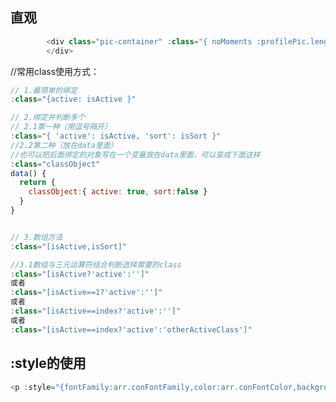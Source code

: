 ## 直观
```js
        <div class="pic-container" :class="{ noMoments :profilePic.length===0}">
        </div>
```
//常用class使用方式：
<div class="container" :class='{forNorecode:couponList.length===0}'></div>

```js
// 1.最简单的绑定
:class="{active: isActive }"

// 2.绑定并判断多个
// 2.1第一种（用逗号隔开）
:class="{ 'active': isActive, 'sort': isSort }"
//2.2第二种（放在data里面）
//也可以把后面绑定的对象写在一个变量放在data里面，可以变成下面这样
:class="classObject"
data() {
  return {
    classObject:{ active: true, sort:false }
  }
}


// 3.数组方法
:class="[isActive,isSort]"

//3.1数组与三元运算符结合判断选择需要的class
:class="[isActive?'active':'']"
或者
:class="[isActive==1?'active':'']"
或者
:class="[isActive==index?'active':'']"
或者
:class="[isActive==index?'active':'otherActiveClass']"
```


## :style的使用
```js
<p :style="{fontFamily:arr.conFontFamily,color:arr.conFontColor,backgroundColor:arr.conBgColor}">{{con.title}}</p>
```
